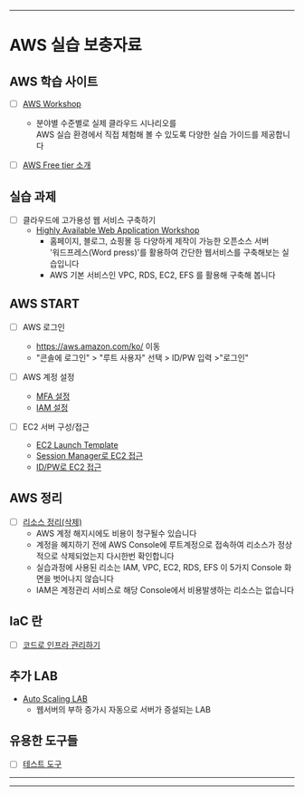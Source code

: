 ***
# AWS 실습 보충자료

## AWS 학습 사이트
 - [ ] [AWS Workshop](https://workshops.aws/)
   - 분야별 수준별로 실제 클라우드 시나리오를  
     AWS 실습 환경에서 직접 체험해 볼 수 있도록 다양한 실습 가이드를 제공합니다

 - [ ] [AWS Free tier 소개](/AWS/Free%20tier.md) 


## 실습 과제
 - [ ] 클라우드에 고가용성 웹 서비스 구축하기 
   - [Highly Available Web Application Workshop](https://catalog.us-east-1.prod.workshops.aws/workshops/3de93ad5-ebbe-4258-b977-b45cdfe661f1/en-US)
      - 홈페이지, 블로그, 쇼핑몰 등 다양하게 제작이 가능한 오픈소스 서버  
   '워드프레스(Word press)'를 활용하여 간단한 웹서비스를 구축해보는 실습입니다
      - AWS 기본 서비스인 VPC, RDS, EC2, EFS 를 활용해 구축해 봅니다


## AWS START 
 - [ ] AWS 로그인
    - https://aws.amazon.com/ko/  이동
    - "콘솔에 로그인" > "루트 사용자" 선택 > ID/PW 입력 >"로그인"

 - [ ] AWS 계정 설정
   - [MFA 설정](/AWS%20Start/MFA.md)
   - [IAM 설정](/AWS%20Start/MFA.md)

 - [ ] EC2 서버 구성/접근
   - [EC2 Launch Template](/EC2%20Acess/Launch%20Template.md)
   - [Session Manager로 EC2 접근](/EC2%20Access/Session%20Manager.md)
   - [ID/PW로 EC2 접근](/EC2%20Access/IDPW.md)

## AWS 정리
 - [ ] [리소스 정리(삭제)](/Delete/Delete%20resource.md) 
   - AWS 계정 해지시에도 비용이 청구될수 있습니다
   - 계정을 혜지하기 전에 AWS Console에 루트계정으로 접속하여 리소스가 정상적으로 삭제되었는지 다시한번 확인합니다
   - 실습과정에 사용된 리소는 IAM, VPC, EC2, RDS, EFS 이 5가지 Console 화면을 벗어나지 않습니다  
   - IAM은 계정관리 서비스로 해당 Console에서 비용발생하는 리소스는 없습니다



## IaC 란
 - [ ] [코드로 인프라 관리하기](/IaC/IaC.md)


## 추가 LAB  
 - [Auto Scaling LAB](/Hidden%20LAB/LAB.md) 
   - 웹서버의 부하 증가시 자동으로 서버가 증설되는 LAB  

## 유용한 도구들
 - [ ] [테스트 도구](/Tools/tools.md)



***
***

